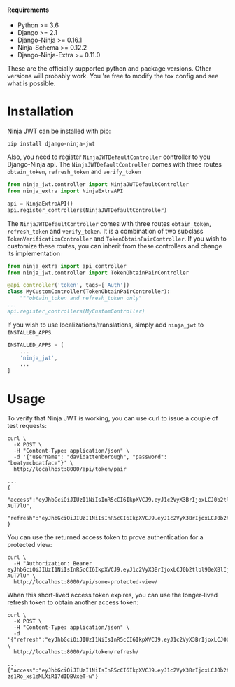 
#### Requirements
- Python >= 3.6
- Django >= 2.1
- Django-Ninja >= 0.16.1
- Ninja-Schema >= 0.12.2
- Django-Ninja-Extra >= 0.11.0

These are the officially supported python and package versions. Other
versions will probably work. You 're free to modify the tox config and
see what is possible.

Installation
============

Ninja JWT can be installed with pip:

    pip install django-ninja-jwt

Also, you need to register `NinjaJWTDefaultController` controller to you Django-Ninja api.
The `NinjaJWTDefaultController` comes with three routes `obtain_token`, `refresh_token` and `verify_token`

```python
from ninja_jwt.controller import NinjaJWTDefaultController
from ninja_extra import NinjaExtraAPI

api = NinjaExtraAPI()
api.register_controllers(NinjaJWTDefaultController)

```

The `NinjaJWTDefaultController` comes with three routes `obtain_token`, `refresh_token` and `verify_token`. 
It is a combination of two subclass `TokenVerificationController` and `TokenObtainPairController`.
If you wish to customize these routes, you can inherit from these controllers and change its implementation

```python
from ninja_extra import api_controller
from ninja_jwt.controller import TokenObtainPairController

@api_controller('token', tags=['Auth'])
class MyCustomController(TokenObtainPairController):
    """obtain_token and refresh_token only"
...
api.register_controllers(MyCustomController)
```

If you wish to use localizations/translations, simply add `ninja_jwt` to
`INSTALLED_APPS`.

```python
INSTALLED_APPS = [
    ...
    'ninja_jwt',
    ...
]
```

Usage
=====

To verify that Ninja JWT is working, you can use curl to issue a couple
of test requests:

``` {.sourceCode .bash}
curl \
  -X POST \
  -H "Content-Type: application/json" \
  -d '{"username": "davidattenborough", "password": "boatymcboatface"}' \
  http://localhost:8000/api/token/pair

...
{
  "access":"eyJhbGciOiJIUzI1NiIsInR5cCI6IkpXVCJ9.eyJ1c2VyX3BrIjoxLCJ0b2tlbl90eXBlIjoiYWNjZXNzIiwiY29sZF9zdHVmZiI6IuKYgyIsImV4cCI6MTIzNDU2LCJqdGkiOiJmZDJmOWQ1ZTFhN2M0MmU4OTQ5MzVlMzYyYmNhOGJjYSJ9.NHlztMGER7UADHZJlxNG0WSi22a2KaYSfd1S-AuT7lU",
  "refresh":"eyJhbGciOiJIUzI1NiIsInR5cCI6IkpXVCJ9.eyJ1c2VyX3BrIjoxLCJ0b2tlbl90eXBlIjoicmVmcmVzaCIsImNvbGRfc3R1ZmYiOiLimIMiLCJleHAiOjIzNDU2NywianRpIjoiZGUxMmY0ZTY3MDY4NDI3ODg5ZjE1YWMyNzcwZGEwNTEifQ.aEoAYkSJjoWH1boshQAaTkf8G3yn0kapko6HFRt7Rh4"
}
```

You can use the returned access token to prove authentication for a
protected view:

``` {.sourceCode .bash}
curl \
  -H "Authorization: Bearer eyJhbGciOiJIUzI1NiIsInR5cCI6IkpXVCJ9.eyJ1c2VyX3BrIjoxLCJ0b2tlbl90eXBlIjoiYWNjZXNzIiwiY29sZF9zdHVmZiI6IuKYgyIsImV4cCI6MTIzNDU2LCJqdGkiOiJmZDJmOWQ1ZTFhN2M0MmU4OTQ5MzVlMzYyYmNhOGJjYSJ9.NHlztMGER7UADHZJlxNG0WSi22a2KaYSfd1S-AuT7lU" \
  http://localhost:8000/api/some-protected-view/
```

When this short-lived access token expires, you can use the longer-lived
refresh token to obtain another access token:

``` {.sourceCode .bash}
curl \
  -X POST \
  -H "Content-Type: application/json" \
  -d '{"refresh":"eyJhbGciOiJIUzI1NiIsInR5cCI6IkpXVCJ9.eyJ1c2VyX3BrIjoxLCJ0b2tlbl90eXBlIjoicmVmcmVzaCIsImNvbGRfc3R1ZmYiOiLimIMiLCJleHAiOjIzNDU2NywianRpIjoiZGUxMmY0ZTY3MDY4NDI3ODg5ZjE1YWMyNzcwZGEwNTEifQ.aEoAYkSJjoWH1boshQAaTkf8G3yn0kapko6HFRt7Rh4"}' \
  http://localhost:8000/api/token/refresh/

...
{"access":"eyJhbGciOiJIUzI1NiIsInR5cCI6IkpXVCJ9.eyJ1c2VyX3BrIjoxLCJ0b2tlbl90eXBlIjoiYWNjZXNzIiwiY29sZF9zdHVmZiI6IuKYgyIsImV4cCI6MTIzNTY3LCJqdGkiOiJjNzE4ZTVkNjgzZWQ0NTQyYTU0NWJkM2VmMGI0ZGQ0ZSJ9.ekxRxgb9OKmHkfy-zs1Ro_xs1eMLXiR17dIDBVxeT-w"}
```
